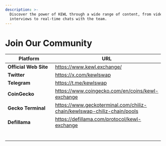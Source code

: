 ```yaml
---
description: >-
  Discover the power of KEWL through a wide range of content, from video
  interviews to real-time chats with the team.
---
```


# Join Our Community

<table><thead><tr><th width="188.97847527433441">Platform</th><th>URL</th></tr></thead><tbody><tr><td><strong>Official Web Site</strong></td><td><a href="https://www.kewl.exchange/">https://www.kewl.exchange/</a></td></tr><tr><td><strong>Twitter</strong></td><td><a href="https://x.com/kewlswap">https://x.com/kewlswap</a></td></tr><tr><td><strong>Telegram</strong></td><td><a href="https://t.me/kewlswap">https://t.me/kewlswap</a></td></tr><tr><td><strong>CoinGecko</strong></td><td><a href="https://www.coingecko.com/en/coins/kewl-exchange">https://www.coingecko.com/en/coins/kewl-exchange</a></td></tr><tr><td><strong>Gecko Terminal</strong></td><td><a href="https://www.geckoterminal.com/chiliz-chain/kewlswap-chiliz-chain/pools">https://www.geckoterminal.com/chiliz-chain/kewlswap-chiliz-chain/pools</a></td></tr><tr><td><strong>Defillama</strong></td><td><a href="https://defillama.com/protocol/kewl-exchange">https://defillama.com/protocol/kewl-exchange</a></td></tr><tr><td></td><td></td></tr><tr><td></td><td></td></tr><tr><td></td><td></td></tr><tr><td></td><td></td></tr><tr><td></td><td></td></tr><tr><td></td><td></td></tr></tbody></table>

